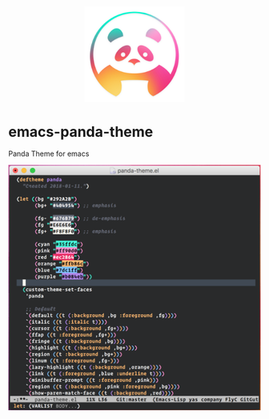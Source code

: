 <p align="center"><img src="https://raw.githubusercontent.com/PandaTheme/Panda-Kit/master/Kit/Panda.jpg" width="200px"/></p>

# emacs-panda-theme
Panda Theme for emacs

![Screenshot](img/screenshot-elisp.png)
